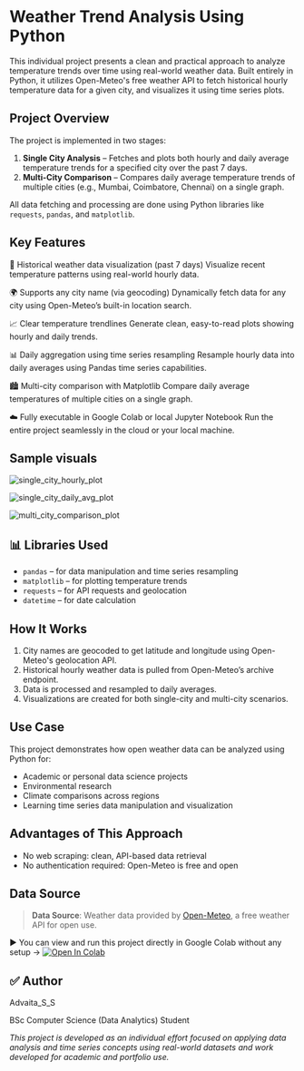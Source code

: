 # Weather Trend Analysis Using Python

This individual project presents a clean and practical approach to analyze temperature trends over time using real-world weather data. Built entirely in Python, it utilizes Open-Meteo's free weather API to fetch historical hourly temperature data for a given city, and visualizes it using time series plots.

## Project Overview

The project is implemented in two stages:

1. **Single City Analysis** – Fetches and plots both hourly and daily average temperature trends for a specified city over the past 7 days.
2. **Multi-City Comparison** – Compares daily average temperature trends of multiple cities (e.g., Mumbai, Coimbatore, Chennai) on a single graph.

All data fetching and processing are done using Python libraries like `requests`, `pandas`, and `matplotlib`.

## Key Features

📅 Historical weather data visualization (past 7 days)
Visualize recent temperature patterns using real-world hourly data.

🌍 Supports any city name (via geocoding)
Dynamically fetch data for any city using Open-Meteo’s built-in location search.

📈 Clear temperature trendlines
Generate clean, easy-to-read plots showing hourly and daily trends.

📊 Daily aggregation using time series resampling
Resample hourly data into daily averages using Pandas time series capabilities.

🏙️ Multi-city comparison with Matplotlib
Compare daily average temperatures of multiple cities on a single graph.

☁️ Fully executable in Google Colab or local Jupyter Notebook
Run the entire project seamlessly in the cloud or your local machine.

## Sample visuals

![single_city_hourly_plot](https://github.com/user-attachments/assets/46bbc0c7-3453-4da0-87cb-795cfa1350a7)

![single_city_daily_avg_plot](https://github.com/user-attachments/assets/cfdbb4e5-14ae-45b1-ad97-b2d4462119b3)

![multi_city_comparison_plot](https://github.com/user-attachments/assets/6d446176-b2f5-46f4-b589-fa68899b56bc)

## 📊 Libraries Used

- `pandas` – for data manipulation and time series resampling
- `matplotlib` – for plotting temperature trends
- `requests` – for API requests and geolocation
- `datetime` – for date calculation

## How It Works

1. City names are geocoded to get latitude and longitude using Open-Meteo's geolocation API.
2. Historical hourly weather data is pulled from Open-Meteo’s archive endpoint.
3. Data is processed and resampled to daily averages.
4. Visualizations are created for both single-city and multi-city scenarios.

## Use Case

This project demonstrates how open weather data can be analyzed using Python for:

- Academic or personal data science projects
- Environmental research
- Climate comparisons across regions
- Learning time series data manipulation and visualization

## Advantages of This Approach

- No web scraping: clean, API-based data retrieval
- No authentication required: Open-Meteo is free and open

## Data Source

> **Data Source**: Weather data provided by [Open-Meteo](https://open-meteo.com/), a free weather API for open use.

▶ You can view and run this project directly in Google Colab without any setup ->
[![Open In Colab](https://colab.research.google.com/assets/colab-badge.svg)](https://colab.research.google.com/github/advaita-s/weather-trend-analysis-python/blob/main/weather_time_series_analysis.ipynb)


## ✅ Author
Advaita_S_S

BSc Computer Science (Data Analytics) Student

*This project is developed as an individual effort focused on applying data analysis and time series concepts using real-world datasets and work developed for academic and portfolio use.*





